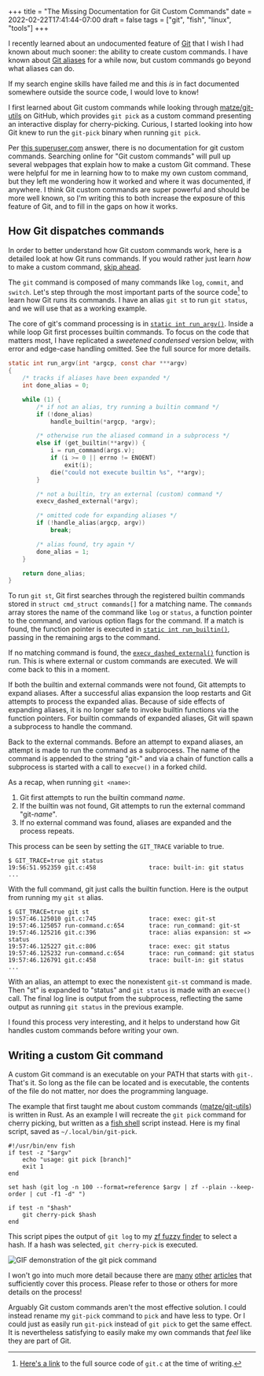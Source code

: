 +++
title = "The Missing Documentation for Git Custom Commands"
date = 2022-02-22T17:41:44-07:00
draft = false
tags = ["git", "fish", "linux", "tools"]
+++

I recently learned about an undocumented feature of [Git](https://git-scm.com/)
that I wish I had known about much sooner: the ability to create custom
commands. I have known about [Git
aliases](https://git-scm.com/book/en/v2/Git-Basics-Git-Aliases) for a while now,
but custom commands go beyond what aliases can do.

If my search engine skills have failed me and this *is* in fact documented
somewhere outside the source code, I would love to know!

I first learned about Git custom commands while looking through
[matze/git-utils](https://github.com/matze/git-utils) on GitHub, which provides
`git pick` as a custom command presenting an interactive display for
cherry-picking. Curious, I started looking into how Git knew to run the
`git-pick` binary when running `git pick`.

Per [this superuser.com](https://superuser.com/a/1418573) answer, there is no
documentation for git custom commands. Searching online for "Git custom
commands" will pull up several webpages that explain how to make a custom Git
command. These were helpful for me in learning how to to make my own custom
command, but they left me wondering how it worked and where it was documented,
if anywhere. I think Git custom commands are super powerful and should be more
well known, so I'm writing this to both increase the exposure of this feature of
Git, and to fill in the gaps on how it works.

## How Git dispatches commands

In order to better understand how Git custom commands work, here is a detailed
look at how Git runs commands. If you would rather just learn *how* to make a
custom command, [skip ahead](#writing-a-custom-git-command).

The `git` command is composed of many commands like `log`, `commit`, and
`switch`. Let's step through the most important parts of the source
code[^git-source] to learn how Git runs its commands. I have an alias `git
st` to run `git status`, and we will use that as a working example.

[^git-source]: [Here's a
  link](https://github.com/git/git/blob/e6ebfd0e8cbbd10878070c8a356b5ad1b3ca464e/git.c)
  to the full source code of `git.c` at the time of writing.

The core of git's command processing is in [`static int
run_argv()`](https://github.com/git/git/blob/e6ebfd0e8cbbd10878070c8a356b5ad1b3ca464e/git.c#L767).
Inside a while loop Git first processes builtin commands. To focus on the code
that matters most, I have replicated a *sweetened condensed* version below, with
error and edge-case handling omitted. See the full source for more details.

```c
static int run_argv(int *argcp, const char ***argv)
{
    /* tracks if aliases have been expanded */
    int done_alias = 0;

    while (1) {
        /* if not an alias, try running a builtin command */
        if (!done_alias)
            handle_builtin(*argcp, *argv);

        /* otherwise run the aliased command in a subprocess */
        else if (get_builtin(**argv)) {
            i = run_command(args.v);
            if (i >= 0 || errno != ENOENT)
                exit(i);
            die("could not execute builtin %s", **argv);
        }

        /* not a builtin, try an external (custom) command */
        execv_dashed_external(*argv);

        /* omitted code for expanding aliases */
        if (!handle_alias(argcp, argv))
            break;

        /* alias found, try again */
        done_alias = 1;
    }

    return done_alias;
}
```

To run `git st`, Git first searches through the registered builtin commands
stored in `struct cmd_struct commands[]` for a matching name. The `commands`
array stores the name of the command like `log` or `status`, a function pointer
to the command, and various option flags for the command. If a match is found,
the function pointer is executed in [`static int
run_builtin()`](https://github.com/git/git/blob/e6ebfd0e8cbbd10878070c8a356b5ad1b3ca464e/git.c#L419),
passing in the remaining args to the command.

If no matching command is found, the
[`execv_dashed_external()`](https://github.com/git/git/blob/e6ebfd0e8cbbd10878070c8a356b5ad1b3ca464e/git.c#L721)
function is run. This is where external or custom commands are executed. We will
come back to this in a moment.

If both the builtin and external commands were not found, Git attempts to expand
aliases. After a successful alias expansion the loop restarts and Git attempts
to process the expanded alias. Because of side effects of expanding aliases, it
is no longer safe to invoke builtin functions via the function pointers. For
builtin commands of expanded aliases, Git will spawn a subprocess to handle the
command.

Back to the external commands. Before an attempt to expand aliases, an attempt
is made to run the command as a subprocess. The name of the command is appended
to the string "git-" and via a chain of function calls a subprocess is started
with a call to `execve()` in a forked child.

As a recap, when running `git <name>`:

1. Git first attempts to run the builtin command *name*.
2. If the builtin was not found, Git attempts to run the external command
   "git-*name*".
3. If no external command was found, aliases are expanded and the process
   repeats.

This process can be seen by setting the `GIT_TRACE` variable to true.

```shell
$ GIT_TRACE=true git status
19:56:51.952359 git.c:458               trace: built-in: git status
...
```

With the full command, git just calls the builtin function. Here is the output
from running my `git st` alias.

```shell
$ GIT_TRACE=true git st
19:57:46.125010 git.c:745               trace: exec: git-st
19:57:46.125057 run-command.c:654       trace: run_command: git-st
19:57:46.125216 git.c:396               trace: alias expansion: st => status
19:57:46.125227 git.c:806               trace: exec: git status
19:57:46.125232 run-command.c:654       trace: run_command: git status
19:57:46.126791 git.c:458               trace: built-in: git status
...
```

With an alias, an attempt to exec the nonexistent `git-st` command is made. Then
"st" is expanded to "status" and `git status` is made with an `execve()` call.
The final log line is output from the subprocess, reflecting the same output as
running `git status` in the previous example.

I found this process very interesting, and it helps to understand how Git
handles custom commands before writing your own.

## Writing a custom Git command

A custom Git command is an executable on your PATH that starts with `git-`.
That's it. So long as the file can be located and is executable, the contents of
the file do not matter, nor does the programming language.

The example that first taught me about custom commands
([matze/git-utils](https://github.com/matze/git-utils)) is written in Rust. As
an example I will recreate the `git pick` command for cherry picking, but
written as a [fish shell](https://fishshell.com) script instead. Here is my
final script, saved as `~/.local/bin/git-pick`.

```fish
#!/usr/bin/env fish
if test -z "$argv"
    echo "usage: git pick [branch]"
    exit 1
end

set hash (git log -n 100 --format=reference $argv | zf --plain --keep-order | cut -f1 -d" ")

if test -n "$hash"
    git cherry-pick $hash
end
```

This script pipes the output of `git log` to my [zf fuzzy
finder](https://github.com/natecraddock/zf) to select a hash. If a hash was
selected, `git cherry-pick` is executed.

![GIF demonstration of the git pick command](/images/git-pick.gif)

I won't go into much more detail because there are
[many](https://www.atlassian.com/git/articles/extending-git)
[other](https://wilsonmar.github.io/git-custom-commands/)
[articles](http://thediscoblog.com/blog/2014/03/29/custom-git-commands-in-3-steps/)
that sufficiently cover this process. Please refer to those or others for more
details on the process!

Arguably Git custom commands aren't the most effective solution. I could instead
rename my `git-pick` command to `pick` and have less to type. Or I could just as
easily run `git-pick` instead of `git pick` to get the same effect. It is
nevertheless satisfying to easily make my own commands that *feel* like they are
part of Git.
